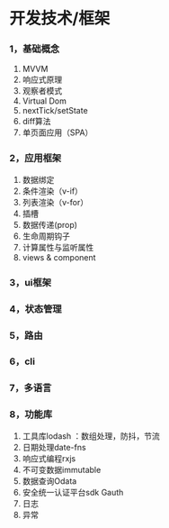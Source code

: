 # 开发技术/框架

### 1，基础概念

1. MVVM
2. 响应式原理
3. 观察者模式
4. Virtual Dom
5. nextTick/setState
6. diff算法
7. 单页面应用（SPA）

### 2，应用框架

1. 数据绑定
2. 条件渲染（v-if）
3. 列表渲染（v-for）
4. 插槽
5. 数据传递(prop)
6. 生命周期钩子
7. 计算属性与监听属性
8. views & component

### 3，ui框架

### 4，状态管理

### 5，路由

### 6，cli

### 7，多语言

### 8，功能库

1. 工具库lodash ：数组处理，防抖，节流
2. 日期处理date-fns
3. 响应式编程rxjs
4. 不可变数据immutable
5. 数据查询Odata
6. 安全统一认证平台sdk Gauth
7. 日志
8. 异常